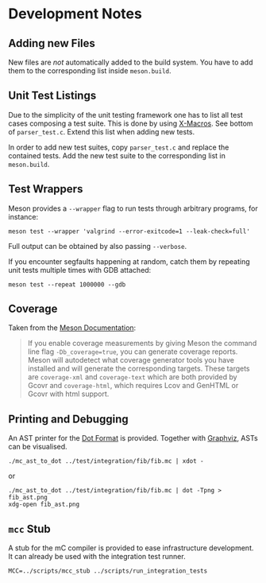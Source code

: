 # Development Notes

## Adding new Files

New files are *not* automatically added to the build system.
You have to add them to the corresponding list inside `meson.build`.

## Unit Test Listings

Due to the simplicity of the unit testing framework one has to list all test cases composing a test suite.
This is done by using [X-Macros](https://en.wikipedia.org/wiki/X_Macro).
See bottom of `parser_test.c`.
Extend this list when adding new tests.

In order to add new test suites, copy `parser_test.c` and replace the contained tests.
Add the new test suite to the corresponding list in `meson.build`.

## Test Wrappers

Meson provides a `--wrapper` flag to run tests through arbitrary programs, for instance:

    meson test --wrapper 'valgrind --error-exitcode=1 --leak-check=full'

Full output can be obtained by also passing `--verbose`.

If you encounter segfaults happening at random, catch them by repeating unit tests multiple times with GDB attached:

    meson test --repeat 1000000 --gdb

## Coverage

Taken from the [Meson Documentation](https://mesonbuild.com/Unit-tests.html#coverage):

> If you enable coverage measurements by giving Meson the command line flag `-Db_coverage=true`, you can generate coverage reports.
> Meson will autodetect what coverage generator tools you have installed and will generate the corresponding targets.
> These targets are `coverage-xml` and `coverage-text` which are both provided by Gcovr and `coverage-html`, which requires Lcov and GenHTML or Gcovr with html support.

## Printing and Debugging

An AST printer for the [Dot Format](https://en.wikipedia.org/wiki/DOT_(graph_description_language)) is provided.
Together with [Graphviz](https://graphviz.gitlab.io/), ASTs can be visualised.

    ./mc_ast_to_dot ../test/integration/fib/fib.mc | xdot -

or

    ./mc_ast_to_dot ../test/integration/fib/fib.mc | dot -Tpng > fib_ast.png
    xdg-open fib_ast.png

## `mcc` Stub

A stub for the mC compiler is provided to ease infrastructure development.
It can already be used with the integration test runner.

    MCC=../scripts/mcc_stub ../scripts/run_integration_tests
